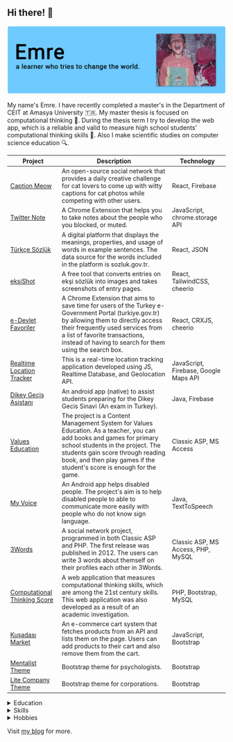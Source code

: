 ## Hi there! 👋

![emrecobanBanner](banner.png)

My name's Emre. I have recently completed a master's in the Department of CEIT at Amasya University 🇹🇷. My master thesis is focused on computational thinking 🔭. During the thesis term I try to develop the web app, which is a reliable and valid to measure high school students' computational thinking skills 🔬. Also I make scientific studies on computer science education 🔍.

| Project | Description | Technology |
| ------- | ----------- | ---------- |
|[Caption Meow](https://github.com/emrecoban/caption-meow)|An open-source social network that provides a daily creative challenge for cat lovers to come up with witty captions for cat photos while competing with other users.|React, Firebase|
|[Twitter Note](https://github.com/emrecoban/twitterNote)|A Chrome Extension that helps you to take notes about the people who you blocked, or muted.|JavaScript, chrome.storage API|
|[Türkçe Sözlük](https://github.com/emrecoban/turkish-dictionary)|A digital platform that displays the meanings, properties, and usage of words in example sentences. The data source for the words included in the platform is sozluk.gov.tr.|React, JSON|
|[eksiShot](https://github.com/emrecoban/eksiShot)|A free tool that converts entries on ekşi sözlük into images and takes screenshots of entry pages.|React, TailwindCSS, cheerio|
|[e-Devlet Favoriler](https://github.com/emrecoban/e-devlet-fav)|A Chrome Extension that aims to save time for users of the Turkey e-Government Portal (turkiye.gov.tr) by allowing them to directly access their frequently used services from a list of favorite transactions, instead of having to search for them using the search box.|React, CRXJS, cheerio|
|[Realtime Location Tracker](https://github.com/emrecoban/realtimeLocationTracker)|This is a real-time location tracking application developed using JS, Realtime Database, and Geolocation API.|JavaScript, Firebase, Google Maps API|
|[Dikey Geçiş Asistanı](https://github.com/emrecoban/dikey-gecis-asistani)|An android app (native) to assist students preparing for the Dikey Gecis Sinavi (An exam in Turkey).|Java, Firebase|
|[Values Education](https://github.com/emrecoban/values-education)|The project is a Content Management System for Values Education. As a teacher, you can add books and games for primary school students in the project. The students gain score through reading book, and then play games if the student's score is enough for the game.|Classic ASP, MS Access|
|[My Voice](https://github.com/emrecoban/my-voice)|An Android app helps disabled people. The project's aim is to help disabled people to able to communicate more easily with people who do not know sign language.|Java, TextToSpeech|
|[3Words](https://github.com/emrecoban/3Words)|A social network project, programmed in both Classic ASP and PHP. The first release was published in 2012. The users can write 3 words about themself on their profiles each other in 3Words.|Classic ASP, MS Access, PHP, MySQL|
|[Computational Thinking Score](https://github.com/emrecoban/ComputationalThinking)|A web application that measures computational thinking skills, which are among the 21st century skills. This web application was also developed as a result of an academic investigation.|PHP, Bootstrap, MySQL|
|[Kuşadası Market](https://github.com/emrecoban/kusadasi-market)|An e-commerce cart system that fetches products from an API and lists them on the page. Users can add products to their cart and also remove them from the cart.|JavaScript, Bootstrap|
|[Mentalist Theme](https://github.com/emrecoban/Mentalist-Theme-Bootstrap)|Bootstrap theme for psychologists.|Bootstrap|
|[Lite Company Theme](https://github.com/emrecoban/Lite-Company-Bootstrap-Theme)|Bootstrap theme for corporations.|Bootstrap|

<details>
  <summary>Education</summary>

#### Amasya University (2018 to 2021)

- Computer Education and Instructional Technology
- Master of Science

#### Ondokuz Mayıs University (2016 to 2018)

- Computer Education and Instructional Technology
- Bachelor of Science

#### Ondokuz Mayıs University (2013 to 2015)

- Computer Programming
- Associate of Science
</details>

<details>
  <summary>Skills</summary>
  
- Problem Solving
- Working as a part of a team
- Teaching
</details>

<details>
  <summary>Hobbies</summary>

I live in Samsun, Turkey 🌿 and enjoy spending my free time reading scientific book & article and novel 📚, hanging out with friends as an asocial 🥂, learning new things about software development ✍️, watching TV series in English as my second language 📺, listening to loud music 🎶, and surfing on the internet 🌐.
</details>

Visit [my blog](https://emrecoban.github.io) for more.



<!--
![Java](https://img.shields.io/badge/java-%23ED8B00.svg?&style=flat&logo=java&logoColor=white)
![Python](https://img.shields.io/badge/python%20-%2314354C.svg?&style=flat&logo=python&logoColor=white)
![Node](https://img.shields.io/badge/node.js%20-%2343853D.svg?&style=flat&logo=node.js&logoColor=white)
![Ruby](https://img.shields.io/badge/ruby-%23CC342D.svg?&style=flat&logo=ruby&logoColor=white)
![GoLang](https://img.shields.io/badge/go-%2300ADD8.svg?&style=flat&logo=go&logoColor=white)
![Rust](https://img.shields.io/badge/rust-%23000000.svg?&style=flat&logo=rust&logoColor=white)
![Dart](https://img.shields.io/badge/dart-%230175C2.svg?&style=flat&logo=dart&logoColor=white)

[![Kullanılan Diller](https://github-readme-stats.vercel.app/api/top-langs/?username=emrecoban&layout=compact&langs_count=10&hide=html,smarty,javascript)](https://github-readme-stats.vercel.app/api/top-langs/?username=buraksenyurt&layout=compact&langs_count=10&hide=html,smarty,javascript)
**emrecoban/emrecoban** is a ✨ _special_ ✨ repository because its `README.md` (this file) appears on your GitHub profile.

Here are some ideas to get you started:

- 🔭 I’m currently working on ...
- 🌱 I’m currently learning ...
- 👯 I’m looking to collaborate on ...
- 🤔 I’m looking for help with ...
- 💬 Ask me about ...
- 📫 How to reach me: ...
- 😄 Pronouns: ...
- ⚡ Fun fact: ...
-->
